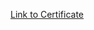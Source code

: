 
[Link to Certificate](https://www.coursera.org/account/accomplishments/professional-cert/2XLUVVG5DL4X?irclickid=QCgWpL2YhxyNT-syIS1h%3A2rEUkFyM2yfWwIPyQ0&irgwc=1&utm_medium=partners&utm_source=impact&utm_campaign=4061861&utm_content=b2c)
